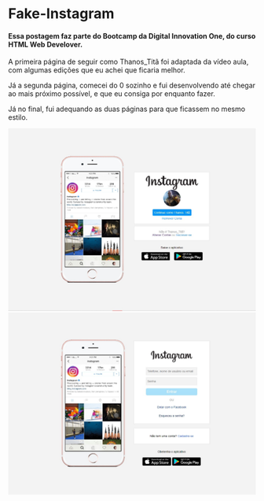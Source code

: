 <h1>Fake-Instagram</h1>
<h4>Essa postagem faz parte do Bootcamp da Digital Innovation One, do curso HTML Web Develover.</h4>
<p>A primeira página de seguir como Thanos_Titã foi adaptada da vídeo aula, com algumas edições que eu achei que ficaria melhor.</p>
<p>Já a segunda página, comecei do 0 sozinho e fui desenvolvendo até chegar ao mais próximo possível, e que eu consiga por enquanto fazer.</p>
<p>Já no final, fui adequando as duas páginas para que ficassem no mesmo estilo.</p>

![](fotos-readme/1.jpg)
![](fotos-readme/2.jpg)
